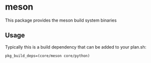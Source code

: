 # meson

This package provides the meson build system binaries

## Usage

Typically this is a build dependency that can be added to your
plan.sh:

    pkg_build_deps=(core/meson core/python)
